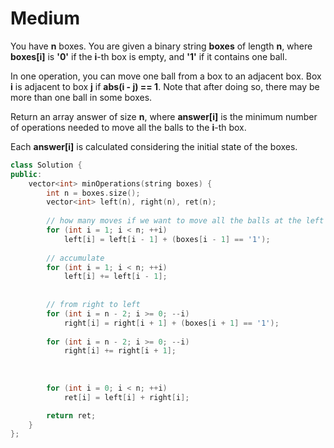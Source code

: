 # Medium

You have **n** boxes. You are given a binary string **boxes** of length **n**, where **boxes[i]** is **'0'** if the **i**-th box is empty, and **'1'** if it contains one ball.

In one operation, you can move one ball from a box to an adjacent box. Box **i** is adjacent to box **j** if **abs(i - j) == 1**. Note that after doing so, there may be more than one ball in some boxes.

Return an array answer of size **n**, where **answer[i]** is the minimum number of operations needed to move all the balls to the **i**-th box.

Each **answer[i]** is calculated considering the initial state of the boxes.

```cpp
class Solution {
public:
    vector<int> minOperations(string boxes) {
        int n = boxes.size();
        vector<int> left(n), right(n), ret(n);
        
        // how many moves if we want to move all the balls at the left of index i to index i?
        for (int i = 1; i < n; ++i)
            left[i] = left[i - 1] + (boxes[i - 1] == '1');
        
        // accumulate 
        for (int i = 1; i < n; ++i)
            left[i] += left[i - 1];
        
        
        // from right to left
        for (int i = n - 2; i >= 0; --i)
            right[i] = right[i + 1] + (boxes[i + 1] == '1');
        
        for (int i = n - 2; i >= 0; --i)
            right[i] += right[i + 1];
        
        
        
        for (int i = 0; i < n; ++i)
            ret[i] = left[i] + right[i];

        return ret;
    }
};
```
